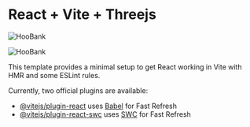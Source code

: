 # React + Vite + Threejs



![HooBank](https://i.pinimg.com/originals/bb/74/24/bb742438a3236b733ddb4ecf65b03e92.png)

![HooBank](https://i.pinimg.com/originals/11/d2/52/11d25297d41e083f88ae11edcaf434ce.png)

This template provides a minimal setup to get React working in Vite with HMR and some ESLint rules.

Currently, two official plugins are available:

- [@vitejs/plugin-react](https://github.com/vitejs/vite-plugin-react/blob/main/packages/plugin-react/README.md) uses [Babel](https://babeljs.io/) for Fast Refresh
- [@vitejs/plugin-react-swc](https://github.com/vitejs/vite-plugin-react-swc) uses [SWC](https://swc.rs/) for Fast Refresh
